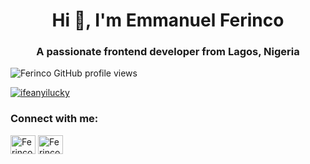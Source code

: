 <h1 align="center">Hi 👋, I'm Emmanuel Ferinco</h1>
<h3 align="center">A passionate frontend developer from Lagos, Nigeria</h3>

<p align="left"> <img src="https://komarev.com/ghpvc/?username=Ferinco&label=Profile%20views&color=ff7421&style=flat" alt="Ferinco GitHub profile views" /> </p>


<p align="left"> <a href="https://twitter.com/Ferincodes" target="blank"><img src="https://img.shields.io/twitter/follow/Ferincodes?logo=twitter&style=for-the-badge" alt="ifeanyilucky" /></a> </p>


<h3 align="left">Connect with me:</h3>
<p align="left">
<a title="Twitter" href="https://twitter.com/Ferincodes" target="blank"><img align="center" src="https://raw.githubusercontent.com/rahuldkjain/github-profile-readme-generator/master/src/images/icons/Social/twitter.svg" alt="Ferinco" height="30" width="40" /></a>
<a title="LinkedIn" href="https://www.linkedin.com/in/ifeanyi-lucky-193b44194/" target="blank"><img align="center" src="https://raw.githubusercontent.com/rahuldkjain/github-profile-readme-generator/master/src/images/icons/Social/linked-in-alt.svg" alt="Ferinco" height="30" width="40" /></a>
</p>

